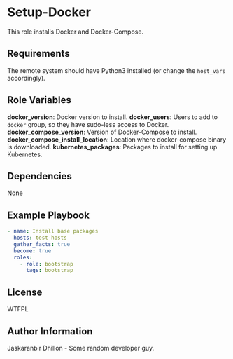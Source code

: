 Setup-Docker
=========

This role installs Docker and Docker-Compose.

Requirements
------------

The remote system should have Python3 installed (or change the `host_vars` accordingly).

Role Variables
--------------

**docker_version**: Docker version to install.
**docker_users**: Users to add to `docker` group, so they have sudo-less access to Docker.
**docker_compose_version**: Version of Docker-Compose to install.
**docker_compose_install_location**: Location where docker-compose binary is downloaded.
**kubernetes_packages**: Packages to install for setting up Kubernetes.

Dependencies
------------

None

Example Playbook
----------------

```yaml
- name: Install base packages
  hosts: test-hosts
  gather_facts: true
  become: true
  roles:
    - role: bootstrap
      tags: bootstrap
```

License
-------

WTFPL

Author Information
------------------

Jaskaranbir Dhillon - Some random developer guy.
